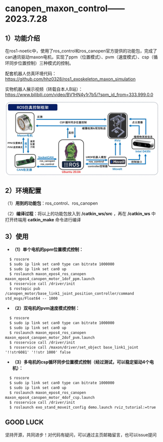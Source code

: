 # canopen_maxon_control——2023.7.28
## 1）功能介绍
在ros1-noetic中，使用了ros_control和ros_canopen官方提供的功能包，完成了can通讯驱动maxon电机，实现了ppm（位置模式）、pvm（速度模式）、csp（循环同步位置控制）三种模式的控制。

配套机器人仿真环境代码：https://github.com/hhz0328/ros1_exoskeleton_maxon_simulation

实物机器人展示视频（转载自本人B站）：https://www.bilibili.com/video/BV1HN4y1r7b5/?spm_id_from=333.999.0.0 

![](https://github.com/hhz0328/ros_exoskeleton_maxon_simulation/blob/main/%E4%BB%BF%E7%9C%9F%E6%8E%A7%E5%88%B6%E6%A1%86%E6%9E%B6.jpg)


## 2）环境配置
（1）**用到的功能包**：ros_control、ros_canopen

（2）**编译过程**：将以上的功能包放入到 **/catkin_ws/src** ，再在 **/catkin_ws** 中打开终端用 **catkin_make** 命令进行编译
## 3）使用
- **（1）单个电机的ppm位置模式控制：**
```
  $ roscore
  $ sudo ip link set can0 type can bitrate 1000000
  $ sudo ip link set can0 up
  $ roslaunch maxon_epos4_ros_canopen maxon_epos4_canopen_motor_1dof_ppm.launch
  $ rosservice call /driver/init
  $ rostopic pub /canopen_motor/base_link1_joint_position_controller/command std_msgs/Float64 -- 1000
```
- **（2）双电机的pvm速度模式控制：**
```
  $ roscore
  $ sudo ip link set can0 type can bitrate 1000000
  $ sudo ip link set can0 up
  $ roslaunch maxon_epos4_ros_canopen maxon_epos4_canopen_motor_2dof_pvm.launch
  $ rosservice call /driver/init
  $ rosservice call /maxon/driver/set_object base_link1_joint '!!str6081' '!!str 1000' false
```
- **（3）多电机的csp循环同步位置模式控制（经过测试，可以稳定驱动4个电机）：**
```
  $ roscore
  $ sudo ip link set can0 type can bitrate 1000000
  $ sudo ip link set can0 up
  $ roslaunch maxon_epos4_ros_canopen maxon_epos4_canopen_motor_4dof_csp.launch
  $ rosservice call /driver/init
  $ roslaunch exo_stand_moveit_config demo.launch rviz_tutorial:=true
```

## GOOD LUCK
坚持开源，共同进步！对代码有疑问，可以通过主页邮箱留言，也可以issue提问
